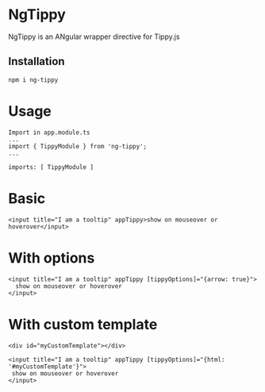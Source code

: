 # NgTippy

NgTippy is an ANgular wrapper directive for Tippy.js

## Installation

```
npm i ng-tippy
```

# Usage

```
Import in app.module.ts
...
import { TippyModule } from 'ng-tippy';
... 

imports: [ TippyModule ]
```

# Basic

```
<input title="I am a tooltip" appTippy>show on mouseover or hoverover</input>
```

# With options

```
<input title="I am a tooltip" appTippy [tippyOptions]="{arrow: true}">
  show on mouseover or hoverover
</input>
```

 # With custom template

 ```
 <div id="myCustomTemplate"></div>

 <input title="I am a tooltip" appTippy [tippyOptions]="{html: '#myCustomTemplate'}">
  show on mouseover or hoverover
 </input>
```
